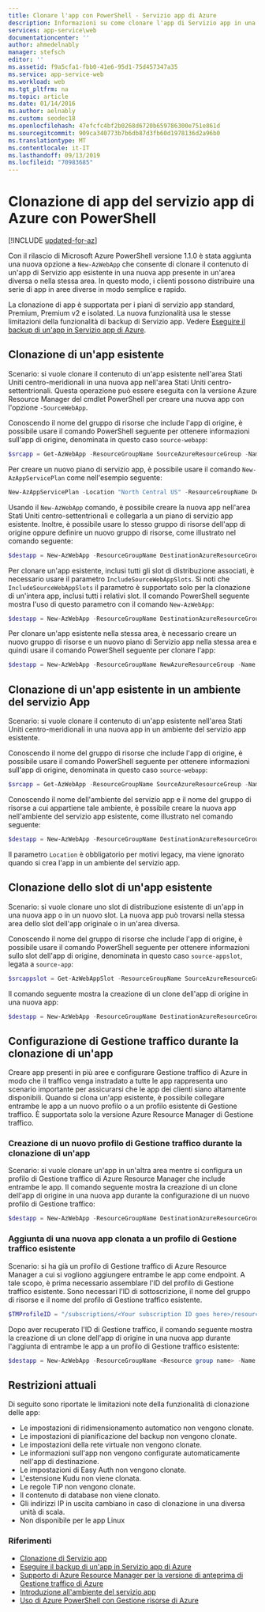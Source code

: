 ```yaml
---
title: Clonare l'app con PowerShell - Servizio app di Azure
description: Informazioni su come clonare l'app di Servizio app in una nuova app tramite PowerShell.
services: app-service\web
documentationcenter: ''
author: ahmedelnably
manager: stefsch
editor: ''
ms.assetid: f9a5cfa1-fbb0-41e6-95d1-75d457347a35
ms.service: app-service-web
ms.workload: web
ms.tgt_pltfrm: na
ms.topic: article
ms.date: 01/14/2016
ms.author: aelnably
ms.custom: seodec18
ms.openlocfilehash: 47efcfc4bf2b0268d6720b659786300e751e861d
ms.sourcegitcommit: 909ca340773b7b6db87d3fb60d1978136d2a96b0
ms.translationtype: MT
ms.contentlocale: it-IT
ms.lasthandoff: 09/13/2019
ms.locfileid: "70983685"
---
```

# <a name="azure-app-service-app-cloning-using-powershell"></a>Clonazione di app del servizio app di Azure con PowerShell

[!INCLUDE [updated-for-az](../../includes/updated-for-az.md)]

Con il rilascio di Microsoft Azure PowerShell versione 1.1.0 è stata aggiunta una nuova opzione a `New-AzWebApp` che consente di clonare il contenuto di un'app di Servizio app esistente in una nuova app presente in un'area diversa o nella stessa area. In questo modo, i clienti possono distribuire una serie di app in aree diverse in modo semplice e rapido.

La clonazione di app è supportata per i piani di servizio app standard, Premium, Premium v2 e isolated. La nuova funzionalità usa le stesse limitazioni della funzionalità di backup di Servizio app. Vedere [Eseguire il backup di un'app in Servizio app di Azure](manage-backup.md).

## <a name="cloning-an-existing-app"></a>Clonazione di un'app esistente
Scenario: si vuole clonare il contenuto di un'app esistente nell'area Stati Uniti centro-meridionali in una nuova app nell'area Stati Uniti centro-settentrionali. Questa operazione può essere eseguita con la versione Azure Resource Manager del cmdlet PowerShell per creare una nuova app con l'opzione `-SourceWebApp`.

Conoscendo il nome del gruppo di risorse che include l'app di origine, è possibile usare il comando PowerShell seguente per ottenere informazioni sull'app di origine, denominata in questo caso `source-webapp`:

```powershell
$srcapp = Get-AzWebApp -ResourceGroupName SourceAzureResourceGroup -Name source-webapp
```

Per creare un nuovo piano di servizio app, è possibile usare il comando `New-AzAppServicePlan` come nell'esempio seguente:

```powershell
New-AzAppServicePlan -Location "North Central US" -ResourceGroupName DestinationAzureResourceGroup -Name DestinationAppServicePlan -Tier Standard
```

Usando il `New-AzWebApp` comando, è possibile creare la nuova app nell'area Stati Uniti centro-settentrionali e collegarla a un piano di servizio app esistente. Inoltre, è possibile usare lo stesso gruppo di risorse dell'app di origine oppure definire un nuovo gruppo di risorse, come illustrato nel comando seguente:

```powershell
$destapp = New-AzWebApp -ResourceGroupName DestinationAzureResourceGroup -Name dest-webapp -Location "North Central US" -AppServicePlan DestinationAppServicePlan -SourceWebApp $srcapp
```

Per clonare un'app esistente, inclusi tutti gli slot di distribuzione associati, è necessario usare il parametro `IncludeSourceWebAppSlots`.  Si noti che `IncludeSourceWebAppSlots` il parametro è supportato solo per la clonazione di un'intera app, inclusi tutti i relativi slot. Il comando PowerShell seguente mostra l'uso di questo parametro con il comando `New-AzWebApp`:

```powershell
$destapp = New-AzWebApp -ResourceGroupName DestinationAzureResourceGroup -Name dest-webapp -Location "North Central US" -AppServicePlan DestinationAppServicePlan -SourceWebApp $srcapp -IncludeSourceWebAppSlots
```

Per clonare un'app esistente nella stessa area, è necessario creare un nuovo gruppo di risorse e un nuovo piano di Servizio app nella stessa area e quindi usare il comando PowerShell seguente per clonare l'app:

```powershell
$destapp = New-AzWebApp -ResourceGroupName NewAzureResourceGroup -Name dest-webapp -Location "South Central US" -AppServicePlan NewAppServicePlan -SourceWebApp $srcapp
```

## <a name="cloning-an-existing-app-to-an-app-service-environment"></a>Clonazione di un'app esistente in un ambiente del servizio App
Scenario: si vuole clonare il contenuto di un'app esistente nell'area Stati Uniti centro-meridionali in una nuova app in un ambiente del servizio app esistente.

Conoscendo il nome del gruppo di risorse che include l'app di origine, è possibile usare il comando PowerShell seguente per ottenere informazioni sull'app di origine, denominata in questo caso `source-webapp`:

```powershell
$srcapp = Get-AzWebApp -ResourceGroupName SourceAzureResourceGroup -Name source-webapp
```

Conoscendo il nome dell'ambiente del servizio app e il nome del gruppo di risorse a cui appartiene tale ambiente, è possibile creare la nuova app nell'ambiente del servizio app esistente, come illustrato nel comando seguente:

```powershell
$destapp = New-AzWebApp -ResourceGroupName DestinationAzureResourceGroup -Name dest-webapp -Location "North Central US" -AppServicePlan DestinationAppServicePlan -ASEName DestinationASE -ASEResourceGroupName DestinationASEResourceGroupName -SourceWebApp $srcapp
```

Il parametro `Location` è obbligatorio per motivi legacy, ma viene ignorato quando si crea l'app in un ambiente del servizio app. 

## <a name="cloning-an-existing-app-slot"></a>Clonazione dello slot di un'app esistente
Scenario: si vuole clonare uno slot di distribuzione esistente di un'app in una nuova app o in un nuovo slot. La nuova app può trovarsi nella stessa area dello slot dell'app originale o in un'area diversa.

Conoscendo il nome del gruppo di risorse che include l'app di origine, è possibile usare il comando PowerShell seguente per ottenere informazioni sullo slot dell'app di origine, denominata in questo caso `source-appslot`, legata a `source-app`:

```powershell
$srcappslot = Get-AzWebAppSlot -ResourceGroupName SourceAzureResourceGroup -Name source-app -Slot source-appslot
```

Il comando seguente mostra la creazione di un clone dell'app di origine in una nuova app:

```powershell
$destapp = New-AzWebApp -ResourceGroupName DestinationAzureResourceGroup -Name dest-app -Location "North Central US" -AppServicePlan DestinationAppServicePlan -SourceWebApp $srcappslot
```

## <a name="configuring-traffic-manager-while-cloning-an-app"></a>Configurazione di Gestione traffico durante la clonazione di un'app
Creare app presenti in più aree e configurare Gestione traffico di Azure in modo che il traffico venga instradato a tutte le app rappresenta uno scenario importante per assicurarsi che le app dei clienti siano altamente disponibili. Quando si clona un'app esistente, è possibile collegare entrambe le app a un nuovo profilo o a un profilo esistente di Gestione traffico. È supportata solo la versione Azure Resource Manager di Gestione traffico.

### <a name="creating-a-new-traffic-manager-profile-while-cloning-an-app"></a>Creazione di un nuovo profilo di Gestione traffico durante la clonazione di un'app
Scenario: si vuole clonare un'app in un'altra area mentre si configura un profilo di Gestione traffico di Azure Resource Manager che include entrambe le app. Il comando seguente mostra la creazione di un clone dell'app di origine in una nuova app durante la configurazione di un nuovo profilo di Gestione traffico:

```powershell
$destapp = New-AzWebApp -ResourceGroupName DestinationAzureResourceGroup -Name dest-webapp -Location "South Central US" -AppServicePlan DestinationAppServicePlan -SourceWebApp $srcapp -TrafficManagerProfileName newTrafficManagerProfile
```

### <a name="adding-new-cloned-app-to-an-existing-traffic-manager-profile"></a>Aggiunta di una nuova app clonata a un profilo di Gestione traffico esistente
Scenario: si ha già un profilo di Gestione traffico di Azure Resource Manager a cui si vogliono aggiungere entrambe le app come endpoint. A tale scopo, è prima necessario assemblare l'ID del profilo di Gestione traffico esistente. Sono necessari l'ID di sottoscrizione, il nome del gruppo di risorse e il nome del profilo di Gestione traffico esistente.

```powershell
$TMProfileID = "/subscriptions/<Your subscription ID goes here>/resourceGroups/<Your resource group name goes here>/providers/Microsoft.TrafficManagerProfiles/ExistingTrafficManagerProfileName"
```

Dopo aver recuperato l'ID di Gestione traffico, il comando seguente mostra la creazione di un clone dell'app di origine in una nuova app durante l'aggiunta di entrambe le app a un profilo di Gestione traffico esistente:

```powershell
$destapp = New-AzWebApp -ResourceGroupName <Resource group name> -Name dest-webapp -Location "South Central US" -AppServicePlan DestinationAppServicePlan -SourceWebApp $srcapp -TrafficManagerProfileId $TMProfileID
```

## <a name="current-restrictions"></a>Restrizioni attuali
Di seguito sono riportate le limitazioni note della funzionalità di clonazione delle app:

* Le impostazioni di ridimensionamento automatico non vengono clonate.
* Le impostazioni di pianificazione del backup non vengono clonate.
* Le impostazioni della rete virtuale non vengono clonate.
* Le informazioni sull'app non vengono configurate automaticamente nell'app di destinazione.
* Le impostazioni di Easy Auth non vengono clonate.
* L'estensione Kudu non viene clonata.
* Le regole TiP non vengono clonate.
* Il contenuto di database non viene clonato.
* Gli indirizzi IP in uscita cambiano in caso di clonazione in una diversa unità di scala.
* Non disponibile per le app Linux

### <a name="references"></a>Riferimenti
* [Clonazione di Servizio app](app-service-web-app-cloning.md)
* [Eseguire il backup di un'app in Servizio app di Azure](manage-backup.md)
* [Supporto di Azure Resource Manager per la versione di anteprima di Gestione traffico di Azure](../traffic-manager/traffic-manager-powershell-arm.md)
* [Introduzione all'ambiente del servizio app](environment/intro.md)
* [Uso di Azure PowerShell con Gestione risorse di Azure](../azure-resource-manager/manage-resources-powershell.md)


